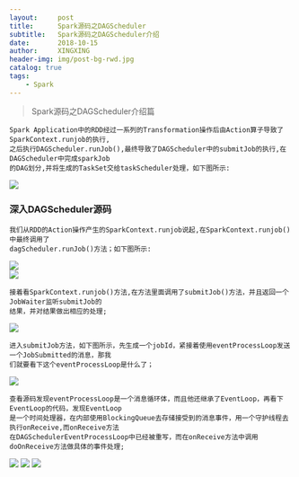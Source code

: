 ```yaml
---
layout:     post
title:      Spark源码之DAGScheduler
subtitle:   Spark源码之DAGScheduler介绍
date:       2018-10-15
author:     XINGXING
header-img: img/post-bg-rwd.jpg
catalog: true
tags:
    - Spark
---
```


>
>Spark源码之DAGScheduler介绍篇
> 

    Spark Application中的RDD经过一系列的Transformation操作后由Action算子导致了SparkContext.runjob的执行,
    之后执行DAGScheduler.runJob(),最终导致了DAGScheduler中的submitJob的执行,在DAGScheduler中完成sparkJob
    的DAG划分,并将生成的TaskSet交给taskScheduler处理，如下图所示:

![](https://ws2.sinaimg.cn/large/006tNbRwgy1fwaee7mjwfj314i0k8q81.jpg)

### 深入DAGScheduler源码

    我们从RDD的Action操作产生的SparkContext.runjob说起,在SparkContext.runjob()中最终调用了
    dagScheduler.runJob()方法；如下图所示:
    
![](https://ws3.sinaimg.cn/large/006tNbRwly1fwaz2ykk33j318i09iq37.jpg)  
![](https://ws2.sinaimg.cn/large/006tNbRwgy1fwaetpjg0dj31js0omta7.jpg)

    接着看SparkContext.runjob()方法,在方法里面调用了submitJob()方法，并且返回一个JobWaiter监听submitJob的
    结果，并对结果做出相应的处理;
    
![](https://ws4.sinaimg.cn/large/006tNbRwly1fwaz4k1b11j31jq0tu406.jpg)

    进入submitJob方法，如下图所示，先生成一个jobId，紧接着使用eventProcessLoop发送一个JobSubmitted的消息，那我
    们就要看下这个eventProcessLoop是什么了；
    
![](https://ws1.sinaimg.cn/large/006tNbRwgy1fwaf3ej89vj31ey13smzc.jpg)

    查看源码发现eventProcessLoop是一个消息循环体，而且他还继承了EventLoop，再看下EventLoop的代码，发现EventLoop
    是一个时间处理器，在内部使用BlockingQueue去存储接受到的消息事件，用一个守护线程去执行onReceive,而onReceive方法
    在DAGSchedulerEventProcessLoop中已经被重写，而在onReceive方法中调用doOnReceive方法做具体的事件处理;

![](https://ws2.sinaimg.cn/large/006tNbRwgy1fwaf5bggkzj31ee04i3yl.jpg)
![](https://ws3.sinaimg.cn/large/006tNbRwgy1fwaf5xu6kcj31es0qy3zy.jpg)
![](https://ws3.sinaimg.cn/large/006tNbRwgy1fwaf7zgr76j31g415k406.jpg)



